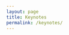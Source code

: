 ```yaml
---
layout: page
title: Keynotes
permalink: /keynotes/
---
```

<!--
### Sonja Vernes
<!--
#### **Studying bats to shed light on speech and language**

<!--#### Biography
<img style="float:right; width: 200px; right; margin: 1em; overflow: auto; box-shadow: 0 4px 8px 0 rgba(0, 0, 0, 0.2), 0 6px 20px 0 rgba(0, 0, 0, 0.19);" src="{{ site.baseurl }}/assets/Vernes.jpg">

<!--Sonja Vernes is the leader of the Neurogenetics of Vocal Communication group. Sonja obtained her PhD in Neurogenetics from The University of Oxford and is currently a ‘Max Planck Research Group Leader’ holding a W2 position in the Max Planck Institute for Psycholinguistics in Nijmegen, The Netherlands. She is also an affiliated Principal Investigator at the Donders Institute for Brain, Cognition and Behaviour, Radboud University. Her research interests focus on the genetic bases of human language and the use of bats as a model for vocal communication that can inform the biological encoding and evolution of this trait. Sonja is a founding director of the Bat1K genome sequencing consortium ([http://www.bat1k.com](http://www.bat1k.com)) and a FENS-Kavli Network of Excellence Scholar ([http://fenskavlinetwork.org](http://fenskavlinetwork.org)).

<!--<hr/>


